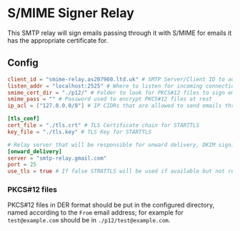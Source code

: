 # S/MIME Signer Relay

This SMTP relay will sign emails passing through it with S/MIME for emails it has
the appropriate certificate for.

## Config

```toml
client_id = "smime-relay.as207960.ltd.uk" # SMTP Server/Client ID to advertise
listen_addr = "localhost:2525" # Where to listen for incoming connections
smime_cert_dir = "./p12/" # Folder to look for PKCS#12 files to sign emails
smime_pass = "" # Password used to encrypt PKCS#12 files at rest
ip_acl = ["127.0.0.0/8"] # IP CIDRs that are allowed to send emails through this serer

[tls_conf]
cert_file = "./tls.crt" # TLS Certificate chain for STARTTLS 
key_file = "./tls.key" # TLS Key for STARTTLS

# Relay server that will be responsible for onward delivery, DKIM signign etc
[onward_delivery]
server = "smtp-relay.gmail.com" 
port = 25
use_tls = true # If false STRATTLS will be used if available but not requiered, if true STARTTLS is required.
```

### PKCS#12 files

PKCS#12 files in DER format should be put in the configured directory, named according to
the `From` email address; for example for `test@example.com` should be in `./p12/test@example.com`.